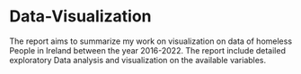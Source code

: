 # Data-Visualization
The report aims to summarize my work on visualization on data of homeless
People in Ireland between the year 2016-2022. The report include detailed exploratory
Data analysis and visualization on the available variables.
